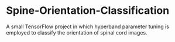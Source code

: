 # Spine-Orientation-Classification
A small TensorFlow project in which hyperband parameter tuning is employed to classify the orientation of spinal cord images.

